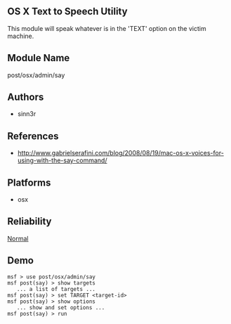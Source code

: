 ## OS X Text to Speech Utility

This module will speak whatever is in the 'TEXT' option on 
the victim machine.


## Module Name
post/osx/admin/say

## Authors
* sinn3r


## References
* http://www.gabrielserafini.com/blog/2008/08/19/mac-os-x-voices-for-using-with-the-say-command/




## Platforms
* osx

## Reliability
[Normal](https://github.com/rapid7/metasploit-framework/wiki/Exploit-Ranking)

## Demo

```
msf > use post/osx/admin/say
msf post(say) > show targets
   ... a list of targets ...
msf post(say) > set TARGET <target-id>
msf post(say) > show options
   ... show and set options ...
msf post(say) > run
```
    
    
